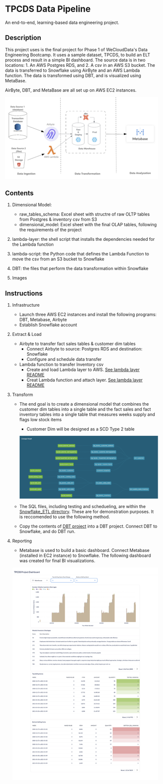 # TPCDS Data Pipeline
An end-to-end, learning-based data engineering project.

## Description
This project uses is the final project for Phase 1 of WeCloudData's Data Engineering Bootcamp. It uses a sample dataset, TPCDS, to build an ELT process and result in a simple BI dashboard. The source data is in two locations: 1. An AWS Postgres RDS, and 2. A csv in an AWS S3 bucket. The data is transferred to Snowflake using AirByte and an AWS Lambda function. The data is transformed using DBT, and is visualized using MetaBase. 

AirByte, DBT, and MetaBase are all set up on AWS EC2 instances. 

![Project Summary][def]


[def]: images/TPCDS_Pipeline_Project_Summary.png

## Contents
1. Dimensional Model: 
    - raw_tables_schema: Excel sheet with structre of raw OLTP tables from Postgres & inventory csv from S3
    - dimensional_model: Excel sheet with the final OLAP tables, following the requirements of the project

2. lambda-layer: the shell script that installs the dependencies needed for the Lambda function

3. lambda-script: the Python code that defines the Lambda Function to move the csv from an S3 bucket to Snowflake

4. DBT: the files that perform the data transformation within Snowflake

5. Images

## Instructions
1. Infrastructure
    - Launch three AWS EC2 instances and install the following programs: DBT, Metabase, Airbyte
    - Establish Snowflake account

2. Extract & Load
    - Airbyte to transfer fact sales tables & customer dim tables
        - Connect Airbyte to source: Postgres RDS and destination: Snowflake
        - Configure and schedule data transfer
    - Lambda function to transfer Inventory csv
        - Create and load Lambda layer to AWS. [See lambda layer README](./lambda-layer/README.md)
        - Creat Lambda function and attach layer. [See lambda layer README](./lambda-script/README.md)

3. Transform
    - The end goal is to create a dimensional model that combines the customer dim tables into a single table and the fact sales and fact inventory tables into a single table that measures weeks supply and flags low stock items
        - Customer Dim will be designed as a SCD Type 2 table

        ![DBT DAG](./images/DBT_DAG.png)
    
    - The SQL files, including testing and schedueling, are within the [Snowflake_ETL directory](./Dimensional_Model/Snowflake_ETL/). These are for demonstration purposes. It is reccomended to use the following method.

    - Copy the contents of [DBT project](./DBT/ae_project/) into a DBT project. Connect DBT to Snowflake, and do DBT run.

4. Reporting
    - Metabase is used to build a basic dashboard. Connect Metabase (installed in EC2 instance) to Snowflake. The following dashboard was created for final BI visualizations.

    ![Metabase dashboard](./images/TPCDS_Project_Metabase_Dashboard.png)